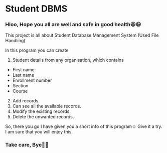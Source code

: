 # Student DBMS

### Hloo, Hope you all are well and safe in good health😃😃

This project is all about Student Database Management System (Used File Handling)

In this program you can create

1. Student details from any organisation, which contains
  - First name
  - Last name
  - Enrollment number
  - Section
  - Course

2. Add records
3. Can see all the available records.
4. Modify the existing records.
5. Delete the unwanted records.

So, there you go I have given you a short info of this program☺️ 
Give it a try. I am sure that you will enjoy this.


### Take care, Bye👋👋
